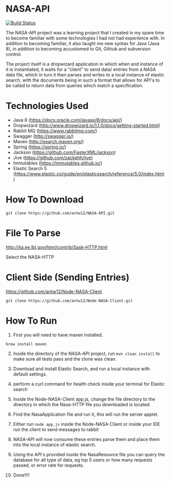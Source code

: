 # NASA-API
[![Build Status](https://travis-ci.org/antw12/NASA-API.svg?branch=master)](https://travis-ci.org/antw12/NASA-API)

The NASA-API project was a learning project that I created in my spare time to become familiar with some technologies I had not had experience with. In addition to becoming familiar, it also taught me new syntax for Java (Java 8), in addition to becoming accustomed to Git, Github and subversion control. 

The project itself is a dropwizard application in which when and instance of it is instantiated, it waits for a "client" to send data/ entries from a NASA data file, which in turn it then parses and writes to a local instance of elastic search, with the documents being in such a format that allows for API's to be called to return data from queries which match a specification. 

# Technologies Used 
  * Java 8 (https://docs.oracle.com/javase/8/docs/api/)
  * Dropwizard (http://www.dropwizard.io/1.1.0/docs/getting-started.html)
  * Rabbit MQ (https://www.rabbitmq.com/)
  * Swagger (http://swagger.io/)
  * Maven (http://search.maven.org/)
  * Spring (https://spring.io/)
  * Jackson (https://github.com/FasterXML/jackson)
  * Jive (https://github.com/zackehh/jive)
  * Immutables (https://immutables.github.io/)
  * Elastic Search 5 (https://www.elastic.co/guide/en/elasticsearch/reference/5.0/index.html)
  
# How To Download

`git clone https://github.com/antw12/NASA-API.git`

# File To Parse 

http://ita.ee.lbl.gov/html/contrib/Sask-HTTP.html

Select the NASA-HTTP

# Client Side (Sending Entries)

https://github.com/antw12/Node-NASA-Client

`git clone https://github.com/antw12/Node-NASA-Client.git`

# How To Run

1. First you will need to have maven installed.

`brew install maven`

2. Inside the directory of the NASA-API project, run `mvn clean install` to make sure all tests pass and the clone was clean.

3. Download and install Elastic Search, and run a local instance with default settings.

4. perform a curl command for health check inside your terminal for Elastic search

5. Inside the Node-NASA-Client app.js, change the file directory to the directory in which the Nasa-HTTP file you downloaded is located.

6. Find the NasaApplication file and run it, this will run the server applet.

7. Either run `node app.js` inside the Node-NASA-Client or inside your IDE run the client to send messages to rabbit

8. NASA-API will now consume these entries parse them and place them into the local instance of elastic search.

9. Using the API's provided inside the NasaResource file you can query the database for all type of data, eg top 5 users or how many requests passed, or error rate for requests.

10. Done!!!! 





